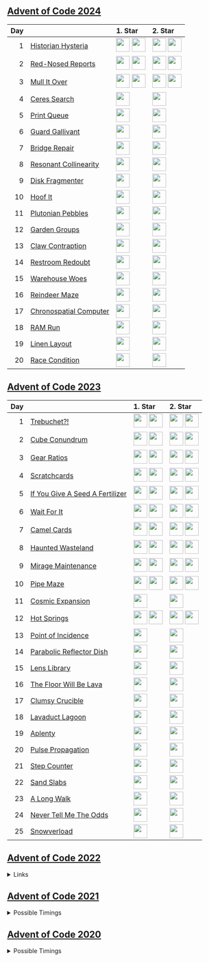 ## [Advent of Code 2024](https://adventofcode.com/2024/)

| Day | | 1. Star | 2. Star |
| ---: | :--- | :--- | :--- |
| 1 | [Historian Hysteria](https://adventofcode.com/2024/day/1) |  [<img src="https://kotlinlang.org/assets/images/favicon.svg" width="32" height="32"/>](y2024/kotlin/Day01.kt#L7) [<img src="https://nasm.us/images/nasm.png" width="32" height="32"/>](y2024/nasm/day01.asm#L149) |  [<img src="https://kotlinlang.org/assets/images/favicon.svg" width="32" height="32"/>](y2024/kotlin/Day01.kt#L20) [<img src="https://nasm.us/images/nasm.png" width="32" height="32"/>](y2024/nasm/day01.asm#L178) |
| 2 | [Red-Nosed Reports](https://adventofcode.com/2024/day/2) |  [<img src="https://kotlinlang.org/assets/images/favicon.svg" width="32" height="32"/>](y2024/kotlin/Day02.kt#L7) [<img src="https://nasm.us/images/nasm.png" width="32" height="32"/>](y2024/nasm/day02.asm#L84) |  [<img src="https://kotlinlang.org/assets/images/favicon.svg" width="32" height="32"/>](y2024/kotlin/Day02.kt#L21) [<img src="https://nasm.us/images/nasm.png" width="32" height="32"/>](y2024/nasm/day02.asm#L134) |
| 3 | [Mull It Over](https://adventofcode.com/2024/day/3) |  [<img src="https://kotlinlang.org/assets/images/favicon.svg" width="32" height="32"/>](y2024/kotlin/Day03.kt#L6) [<img src="https://nasm.us/images/nasm.png" width="32" height="32"/>](y2024/nasm/day03.asm#L242) |  [<img src="https://kotlinlang.org/assets/images/favicon.svg" width="32" height="32"/>](y2024/kotlin/Day03.kt#L16) [<img src="https://nasm.us/images/nasm.png" width="32" height="32"/>](y2024/nasm/day03.asm#L250) |
| 4 | [Ceres Search](https://adventofcode.com/2024/day/4) |  [<img src="https://nasm.us/images/nasm.png" width="32" height="32"/>](y2024/nasm/day04.asm#L62) |  [<img src="https://nasm.us/images/nasm.png" width="32" height="32"/>](y2024/nasm/day04.asm#L123) |
| 5 | [Print Queue](https://adventofcode.com/2024/day/5) |  [<img src="https://nasm.us/images/nasm.png" width="32" height="32"/>](y2024/nasm/day05.asm#L87) |  [<img src="https://nasm.us/images/nasm.png" width="32" height="32"/>](y2024/nasm/day05.asm#L88) |
| 6 | [Guard Gallivant](https://adventofcode.com/2024/day/6) |  [<img src="https://nasm.us/images/nasm.png" width="32" height="32"/>](y2024/nasm/day06.asm#L49) |  [<img src="https://nasm.us/images/nasm.png" width="32" height="32"/>](y2024/nasm/day06.asm#L129) |
| 7 | [Bridge Repair](https://adventofcode.com/2024/day/7) |  [<img src="https://nasm.us/images/nasm.png" width="32" height="32"/>](y2024/nasm/day07.asm#L82) |  [<img src="https://nasm.us/images/nasm.png" width="32" height="32"/>](y2024/nasm/day07.asm#L177) |
| 8 | [Resonant Collinearity](https://adventofcode.com/2024/day/8) |  [<img src="https://nasm.us/images/nasm.png" width="32" height="32"/>](y2024/nasm/day08.asm#L118) |  [<img src="https://nasm.us/images/nasm.png" width="32" height="32"/>](y2024/nasm/day08.asm#L121) |
| 9 | [Disk Fragmenter](https://adventofcode.com/2024/day/9) |  [<img src="https://nasm.us/images/nasm.png" width="32" height="32"/>](y2024/nasm/day09.asm#L49) |  [<img src="https://nasm.us/images/nasm.png" width="32" height="32"/>](y2024/nasm/day09.asm#L56) |
| 10 | [Hoof It](https://adventofcode.com/2024/day/10) |  [<img src="https://nasm.us/images/nasm.png" width="32" height="32"/>](y2024/nasm/day10.asm#L39) |  [<img src="https://nasm.us/images/nasm.png" width="32" height="32"/>](y2024/nasm/day10.asm#L40) |
| 11 | [Plutonian Pebbles](https://adventofcode.com/2024/day/11) |  [<img src="https://nasm.us/images/nasm.png" width="32" height="32"/>](y2024/nasm/day11.asm#L111) |  [<img src="https://nasm.us/images/nasm.png" width="32" height="32"/>](y2024/nasm/day11.asm#L112) |
| 12 | [Garden Groups](https://adventofcode.com/2024/day/12) |  [<img src="https://nasm.us/images/nasm.png" width="32" height="32"/>](y2024/nasm/day12.asm#L225) |  [<img src="https://nasm.us/images/nasm.png" width="32" height="32"/>](y2024/nasm/day12.asm#L263) |
| 13 | [Claw Contraption](https://adventofcode.com/2024/day/13) |  [<img src="https://nasm.us/images/nasm.png" width="32" height="32"/>](y2024/nasm/day13.asm#L92) |  [<img src="https://nasm.us/images/nasm.png" width="32" height="32"/>](y2024/nasm/day13.asm#L150) |
| 14 | [Restroom Redoubt](https://adventofcode.com/2024/day/14) |  [<img src="https://nasm.us/images/nasm.png" width="32" height="32"/>](y2024/nasm/day14.asm#L112) |  [<img src="https://nasm.us/images/nasm.png" width="32" height="32"/>](y2024/nasm/day14.asm#L183) |
| 15 | [Warehouse Woes](https://adventofcode.com/2024/day/15) |  [<img src="https://nasm.us/images/nasm.png" width="32" height="32"/>](y2024/nasm/day15.asm#L67) |  [<img src="https://nasm.us/images/nasm.png" width="32" height="32"/>](y2024/nasm/day15.asm#L154) |
| 16 | [Reindeer Maze](https://adventofcode.com/2024/day/16) |  [<img src="https://nasm.us/images/nasm.png" width="32" height="32"/>](y2024/nasm/day16.asm#L177) |  [<img src="https://nasm.us/images/nasm.png" width="32" height="32"/>](y2024/nasm/day16.asm#L262) |
| 17 | [Chronospatial Computer](https://adventofcode.com/2024/day/17) |  [<img src="https://nasm.us/images/nasm.png" width="32" height="32"/>](y2024/nasm/day17.asm#L136) |  [<img src="https://nasm.us/images/nasm.png" width="32" height="32"/>](y2024/nasm/day17.asm#L169) |
| 18 | [RAM Run](https://adventofcode.com/2024/day/18) |  [<img src="https://nasm.us/images/nasm.png" width="32" height="32"/>](y2024/nasm/day18.asm#L85) |  [<img src="https://nasm.us/images/nasm.png" width="32" height="32"/>](y2024/nasm/day18.asm#L190) |
| 19 | [Linen Layout](https://adventofcode.com/2024/day/19) |  [<img src="https://nasm.us/images/nasm.png" width="32" height="32"/>](y2024/nasm/day19.asm#L85) |  [<img src="https://nasm.us/images/nasm.png" width="32" height="32"/>](y2024/nasm/day19.asm#L86) |
| 20 | [Race Condition](https://adventofcode.com/2024/day/20) |  [<img src="https://nasm.us/images/nasm.png" width="32" height="32"/>](y2024/nasm/day20.asm#L39) |  [<img src="https://nasm.us/images/nasm.png" width="32" height="32"/>](y2024/nasm/day20.asm#L152) |

## [Advent of Code 2023](https://adventofcode.com/2023/)

| Day | | 1. Star | 2. Star |
| ---: | :--- | :--- | :--- |
| 1 | [Trebuchet?!](https://adventofcode.com/2023/day/1) |  [<img src="https://kotlinlang.org/assets/images/favicon.svg" width="32" height="32"/>](y2023/kotlin/Day01.kt#L8) [<img src="https://www.haskell.org/img/favicon.ico" width="32" height="32"/>](y2023/haskell/day01.hs#L14) |  [<img src="https://kotlinlang.org/assets/images/favicon.svg" width="32" height="32"/>](y2023/kotlin/Day01.kt#L21) [<img src="https://www.haskell.org/img/favicon.ico" width="32" height="32"/>](y2023/haskell/day01.hs#L19) |
| 2 | [Cube Conundrum](https://adventofcode.com/2023/day/2) |  [<img src="https://kotlinlang.org/assets/images/favicon.svg" width="32" height="32"/>](y2023/kotlin/Day02.kt#L25) [<img src="https://www.haskell.org/img/favicon.ico" width="32" height="32"/>](y2023/haskell/day02.hs#L20) |  [<img src="https://kotlinlang.org/assets/images/favicon.svg" width="32" height="32"/>](y2023/kotlin/Day02.kt#L38) [<img src="https://www.haskell.org/img/favicon.ico" width="32" height="32"/>](y2023/haskell/day02.hs#L25) |
| 3 | [Gear Ratios](https://adventofcode.com/2023/day/3) |  [<img src="https://kotlinlang.org/assets/images/favicon.svg" width="32" height="32"/>](y2023/kotlin/Day03.kt#L8) [<img src="https://www.haskell.org/img/favicon.ico" width="32" height="32"/>](y2023/haskell/day03.hs#L38) |  [<img src="https://kotlinlang.org/assets/images/favicon.svg" width="32" height="32"/>](y2023/kotlin/Day03.kt#L48) [<img src="https://www.haskell.org/img/favicon.ico" width="32" height="32"/>](y2023/haskell/day03.hs#L45) |
| 4 | [Scratchcards](https://adventofcode.com/2023/day/4) |  [<img src="https://kotlinlang.org/assets/images/favicon.svg" width="32" height="32"/>](y2023/kotlin/Day04.kt#L8) [<img src="https://www.haskell.org/img/favicon.ico" width="32" height="32"/>](y2023/haskell/day04.hs#L17) |  [<img src="https://kotlinlang.org/assets/images/favicon.svg" width="32" height="32"/>](y2023/kotlin/Day04.kt#L28) [<img src="https://www.haskell.org/img/favicon.ico" width="32" height="32"/>](y2023/haskell/day04.hs#L23) |
| 5 | [If You Give A Seed A Fertilizer](https://adventofcode.com/2023/day/5) |  [<img src="https://kotlinlang.org/assets/images/favicon.svg" width="32" height="32"/>](y2023/kotlin/Day05.kt#L10) [<img src="https://www.haskell.org/img/favicon.ico" width="32" height="32"/>](y2023/haskell/day05.hs#L18) |  [<img src="https://kotlinlang.org/assets/images/favicon.svg" width="32" height="32"/>](y2023/kotlin/Day05.kt#L35) [<img src="https://www.haskell.org/img/favicon.ico" width="32" height="32"/>](y2023/haskell/day05.hs#L27) |
| 6 | [Wait For It](https://adventofcode.com/2023/day/6) |  [<img src="https://kotlinlang.org/assets/images/favicon.svg" width="32" height="32"/>](y2023/kotlin/Day06.kt#L10) [<img src="https://www.haskell.org/img/favicon.ico" width="32" height="32"/>](y2023/haskell/day06.hs#L11) |  [<img src="https://kotlinlang.org/assets/images/favicon.svg" width="32" height="32"/>](y2023/kotlin/Day06.kt#L35) [<img src="https://www.haskell.org/img/favicon.ico" width="32" height="32"/>](y2023/haskell/day06.hs#L19) |
| 7 | [Camel Cards](https://adventofcode.com/2023/day/7) |  [<img src="https://kotlinlang.org/assets/images/favicon.svg" width="32" height="32"/>](y2023/kotlin/Day07.kt#L33) [<img src="https://www.haskell.org/img/favicon.ico" width="32" height="32"/>](y2023/haskell/day07.hs#L30) |  [<img src="https://kotlinlang.org/assets/images/favicon.svg" width="32" height="32"/>](y2023/kotlin/Day07.kt#L47) [<img src="https://www.haskell.org/img/favicon.ico" width="32" height="32"/>](y2023/haskell/day07.hs#L38) |
| 8 | [Haunted Wasteland](https://adventofcode.com/2023/day/8) |  [<img src="https://kotlinlang.org/assets/images/favicon.svg" width="32" height="32"/>](y2023/kotlin/Day08.kt#L21) [<img src="https://www.haskell.org/img/favicon.ico" width="32" height="32"/>](y2023/haskell/day08.hs#L22) |  [<img src="https://kotlinlang.org/assets/images/favicon.svg" width="32" height="32"/>](y2023/kotlin/Day08.kt#L34) [<img src="https://www.haskell.org/img/favicon.ico" width="32" height="32"/>](y2023/haskell/day08.hs#L31) |
| 9 | [Mirage Maintenance](https://adventofcode.com/2023/day/9) |  [<img src="https://kotlinlang.org/assets/images/favicon.svg" width="32" height="32"/>](y2023/kotlin/Day09.kt#L17) [<img src="https://www.haskell.org/img/favicon.ico" width="32" height="32"/>](y2023/haskell/day09.hs#L14) |  [<img src="https://kotlinlang.org/assets/images/favicon.svg" width="32" height="32"/>](y2023/kotlin/Day09.kt#L21) [<img src="https://www.haskell.org/img/favicon.ico" width="32" height="32"/>](y2023/haskell/day09.hs#L19) |
| 10 | [Pipe Maze](https://adventofcode.com/2023/day/10) |  [<img src="https://kotlinlang.org/assets/images/favicon.svg" width="32" height="32"/>](y2023/kotlin/Day10.kt#L52) [<img src="https://www.haskell.org/img/favicon.ico" width="32" height="32"/>](y2023/haskell/day10.hs#L41) |  [<img src="https://kotlinlang.org/assets/images/favicon.svg" width="32" height="32"/>](y2023/kotlin/Day10.kt#L56) [<img src="https://www.haskell.org/img/favicon.ico" width="32" height="32"/>](y2023/haskell/day10.hs#L50) |
| 11 | [Cosmic Expansion](https://adventofcode.com/2023/day/11) |  [<img src="https://www.haskell.org/img/favicon.ico" width="32" height="32"/>](y2023/haskell/day11.hs#L19) |  [<img src="https://www.haskell.org/img/favicon.ico" width="32" height="32"/>](y2023/haskell/day11.hs#L27) |
| 12 | [Hot Springs](https://adventofcode.com/2023/day/12) |  [<img src="https://kotlinlang.org/assets/images/favicon.svg" width="32" height="32"/>](y2023/kotlin/Day12.kt#L8) [<img src="https://www.haskell.org/img/favicon.ico" width="32" height="32"/>](y2023/haskell/day12.hs#L33) |  [<img src="https://kotlinlang.org/assets/images/favicon.svg" width="32" height="32"/>](y2023/kotlin/Day12.kt#L53) [<img src="https://www.haskell.org/img/favicon.ico" width="32" height="32"/>](y2023/haskell/day12.hs#L38) |
| 13 | [Point of Incidence](https://adventofcode.com/2023/day/13) |  [<img src="https://www.haskell.org/img/favicon.ico" width="32" height="32"/>](y2023/haskell/day13.hs#L17) |  [<img src="https://www.haskell.org/img/favicon.ico" width="32" height="32"/>](y2023/haskell/day13.hs#L24) |
| 14 | [Parabolic Reflector Dish](https://adventofcode.com/2023/day/14) |  [<img src="https://www.haskell.org/img/favicon.ico" width="32" height="32"/>](y2023/haskell/day14.hs#L20) |  [<img src="https://www.haskell.org/img/favicon.ico" width="32" height="32"/>](y2023/haskell/day14.hs#L25) |
| 15 | [Lens Library](https://adventofcode.com/2023/day/15) |  [<img src="https://www.haskell.org/img/favicon.ico" width="32" height="32"/>](y2023/haskell/day15.hs#L36) |  [<img src="https://www.haskell.org/img/favicon.ico" width="32" height="32"/>](y2023/haskell/day15.hs#L41) |
| 16 | [The Floor Will Be Lava](https://adventofcode.com/2023/day/16) |  [<img src="https://www.haskell.org/img/favicon.ico" width="32" height="32"/>](y2023/haskell/day16.hs#L52) |  [<img src="https://www.haskell.org/img/favicon.ico" width="32" height="32"/>](y2023/haskell/day16.hs#L57) |
| 17 | [Clumsy Crucible](https://adventofcode.com/2023/day/17) |  [<img src="https://www.haskell.org/img/favicon.ico" width="32" height="32"/>](y2023/haskell/day17.hs#L59) |  [<img src="https://www.haskell.org/img/favicon.ico" width="32" height="32"/>](y2023/haskell/day17.hs#L64) |
| 18 | [Lavaduct Lagoon](https://adventofcode.com/2023/day/18) |  [<img src="https://www.haskell.org/img/favicon.ico" width="32" height="32"/>](y2023/haskell/day18.hs#L34) |  [<img src="https://www.haskell.org/img/favicon.ico" width="32" height="32"/>](y2023/haskell/day18.hs#L39) |
| 19 | [Aplenty](https://adventofcode.com/2023/day/19) |  [<img src="https://www.haskell.org/img/favicon.ico" width="32" height="32"/>](y2023/haskell/day19.hs#L69) |  [<img src="https://www.haskell.org/img/favicon.ico" width="32" height="32"/>](y2023/haskell/day19.hs#L76) |
| 20 | [Pulse Propagation](https://adventofcode.com/2023/day/20) |  [<img src="https://www.haskell.org/img/favicon.ico" width="32" height="32"/>](y2023/haskell/day20.hs#L106) |  [<img src="https://www.haskell.org/img/favicon.ico" width="32" height="32"/>](y2023/haskell/day20.hs#L112) |
| 21 | [Step Counter](https://adventofcode.com/2023/day/21) |  [<img src="https://www.haskell.org/img/favicon.ico" width="32" height="32"/>](y2023/haskell/day21.hs#L33) |  [<img src="https://www.haskell.org/img/favicon.ico" width="32" height="32"/>](y2023/haskell/day21.hs#L41) |
| 22 | [Sand Slabs](https://adventofcode.com/2023/day/22) |  [<img src="https://www.haskell.org/img/favicon.ico" width="32" height="32"/>](y2023/haskell/day22.hs#L52) |  [<img src="https://www.haskell.org/img/favicon.ico" width="32" height="32"/>](y2023/haskell/day22.hs#L60) |
| 23 | [A Long Walk](https://adventofcode.com/2023/day/23) |  [<img src="https://www.haskell.org/img/favicon.ico" width="32" height="32"/>](y2023/haskell/day23.hs#L49) |  [<img src="https://www.haskell.org/img/favicon.ico" width="32" height="32"/>](y2023/haskell/day23.hs#L59) |
| 24 | [Never Tell Me The Odds](https://adventofcode.com/2023/day/24) |  [<img src="https://www.haskell.org/img/favicon.ico" width="32" height="32"/>](y2023/haskell/day24.hs#L58) |  [<img src="https://www.haskell.org/img/favicon.ico" width="32" height="32"/>](y2023/haskell/day24.hs#L63) |
| 25 | [Snowverload](https://adventofcode.com/2023/day/25) |  [<img src="https://www.haskell.org/img/favicon.ico" width="32" height="32"/>](y2023/haskell/day25.hs#L75) |  [<img src="https://www.haskell.org/img/favicon.ico" width="32" height="32"/>](y2023/haskell/day25.hs#L86) |

## [Advent of Code 2022](https://adventofcode.com/2022/)

<details>
    <summary>Links</summary>

| Day |                                                                  |                                           a1 |                                           a2 |
|----:|:-----------------------------------------------------------------|---------------------------------------------:|---------------------------------------------:|
|   1 | [Calorie Counting](https://adventofcode.com/2022/day/1)          |   [_jump to code_](y2022/kotlin/Day01.kt#L8) |  [_jump to code_](y2022/kotlin/Day01.kt#L19) |
|   2 | [Rock Paper Scissors](https://adventofcode.com/2022/day/2)       |   [_jump to code_](y2022/kotlin/Day02.kt#L8) |  [_jump to code_](y2022/kotlin/Day02.kt#L23) |
|   3 | [Rucksack Reorganization](https://adventofcode.com/2022/day/3)   |   [_jump to code_](y2022/kotlin/Day03.kt#L8) |  [_jump to code_](y2022/kotlin/Day03.kt#L23) |
|   4 | [Camp Cleanup](https://adventofcode.com/2022/day/4)              |   [_jump to code_](y2022/kotlin/Day04.kt#L8) |  [_jump to code_](y2022/kotlin/Day04.kt#L20) |
|   5 | [Supply Stacks](https://adventofcode.com/2022/day/5)             |   [_jump to code_](y2022/kotlin/Day05.kt#L9) |  [_jump to code_](y2022/kotlin/Day05.kt#L46) |
|   6 | [Tuning Trouble](https://adventofcode.com/2022/day/6)            |   [_jump to code_](y2022/kotlin/Day06.kt#L8) |  [_jump to code_](y2022/kotlin/Day06.kt#L26) |
|   7 | [No Space Left On Device](https://adventofcode.com/2022/day/7)   |  [_jump to code_](y2022/kotlin/Day07.kt#L31) |  [_jump to code_](y2022/kotlin/Day07.kt#L40) |
|   8 | [Treetop Tree House](https://adventofcode.com/2022/day/8)        |   [_jump to code_](y2022/kotlin/Day08.kt#L8) |  [_jump to code_](y2022/kotlin/Day08.kt#L29) |
|   9 | [Rope Bridge](https://adventofcode.com/2022/day/9)               |  [_jump to code_](y2022/kotlin/Day09.kt#L18) |  [_jump to code_](y2022/kotlin/Day09.kt#L51) |
|  10 | [Cathode-Ray Tube](https://adventofcode.com/2022/day/10)         |   [_jump to code_](y2022/kotlin/Day10.kt#L8) |  [_jump to code_](y2022/kotlin/Day10.kt#L36) |
|  11 | [Monkey in the Middle](https://adventofcode.com/2022/day/11)     |  [_jump to code_](y2022/kotlin/Day11.kt#L47) |  [_jump to code_](y2022/kotlin/Day11.kt#L65) |
|  12 | [Hill Climbing Algorithm](https://adventofcode.com/2022/day/12)  |  [_jump to code_](y2022/kotlin/Day12.kt#L57) |  [_jump to code_](y2022/kotlin/Day12.kt#L61) |
|  13 | [Distress Signal](https://adventofcode.com/2022/day/13)          |  [_jump to code_](y2022/kotlin/Day13.kt#L53) |  [_jump to code_](y2022/kotlin/Day13.kt#L67) |
|  14 | [Regolith Reservoir](https://adventofcode.com/2022/day/14)       |  [_jump to code_](y2022/kotlin/Day14.kt#L56) |  [_jump to code_](y2022/kotlin/Day14.kt#L79) |
|  15 | [Beacon Exclusion Zone](https://adventofcode.com/2022/day/15)    |  [_jump to code_](y2022/kotlin/Day15.kt#L12) |  [_jump to code_](y2022/kotlin/Day15.kt#L51) |
|  16 | [Proboscidea Volcanium](https://adventofcode.com/2022/day/16)    | [_jump to code_](y2022/kotlin/Day16.kt#L147) | [_jump to code_](y2022/kotlin/Day16.kt#L155) |
|  17 | [Pyroclastic Flow](https://adventofcode.com/2022/day/17)         |  [_jump to code_](y2022/kotlin/Day17.kt#L77) |  [_jump to code_](y2022/kotlin/Day17.kt#L82) |
|  18 | [Boiling Boulders](https://adventofcode.com/2022/day/18)         |  [_jump to code_](y2022/kotlin/Day18.kt#L24) |  [_jump to code_](y2022/kotlin/Day18.kt#L42) |
|  19 | [Not Enough Minerals](https://adventofcode.com/2022/day/19)      |  [_jump to code_](y2022/kotlin/Day19.kt#L82) |  [_jump to code_](y2022/kotlin/Day19.kt#L99) |
|  20 | [Grove Positioning System](https://adventofcode.com/2022/day/20) |  [_jump to code_](y2022/kotlin/Day20.kt#L69) |  [_jump to code_](y2022/kotlin/Day20.kt#L78) |
|  21 | [Monkey Math](https://adventofcode.com/2022/day/21)              |   [_jump to code_](y2022/kotlin/Day21.kt#L9) |  [_jump to code_](y2022/kotlin/Day21.kt#L47) |
|  22 | [Monkey Map](https://adventofcode.com/2022/day/22)               |  [_jump to code_](y2022/kotlin/Day22.kt#L17) |  [_jump to code_](y2022/kotlin/Day22.kt#L81) |
|  23 | [Unstable Diffusion](https://adventofcode.com/2022/day/23)       |  [_jump to code_](y2022/kotlin/Day23.kt#L15) | [_jump to code_](y2022/kotlin/Day23.kt#L111) |
|  24 | [Blizzard Basin](https://adventofcode.com/2022/day/24)           |  [_jump to code_](y2022/kotlin/Day24.kt#L99) | [_jump to code_](y2022/kotlin/Day24.kt#L100) |
|  25 | [Full of Hot Air](https://adventofcode.com/2022/day/25)          |  [_jump to code_](y2022/kotlin/Day25.kt#L31) |  [_jump to code_](y2022/kotlin/Day25.kt#L36) |

</details>

## [Advent of Code 2021](https://adventofcode.com/2021/)

<details>
    <summary>Possible Timings</summary>

| Day |                                                                 |                                     a1 |                                     a2 |                               a1+a2 |
|----:|:----------------------------------------------------------------|---------------------------------------:|---------------------------------------:|------------------------------------:|
|   1 | [Sonar Sweep](https://adventofcode.com/2021/day/1)              |     [1.4 ms](y2021/kotlin/Day01.kt#L8) |    [1.5 ms](y2021/kotlin/Day01.kt#L19) |     [3.0 ms](y2021/kotlin/Day01.kt) |
|   2 | [Dive!](https://adventofcode.com/2021/day/2)                    |     [1.9 ms](y2021/kotlin/Day02.kt#L8) |    [1.2 ms](y2021/kotlin/Day02.kt#L26) |     [3.1 ms](y2021/kotlin/Day02.kt) |
|   3 | [Binary Diagnostic](https://adventofcode.com/2021/day/3)        |     [1.2 ms](y2021/kotlin/Day03.kt#L9) |    [1.9 ms](y2021/kotlin/Day03.kt#L29) |     [3.1 ms](y2021/kotlin/Day03.kt) |
|   4 | [Giant Squid](https://adventofcode.com/2021/day/4)              |    [3.3 ms](y2021/kotlin/Day04.kt#L91) |   [4.2 ms](y2021/kotlin/Day04.kt#L107) |     [7.6 ms](y2021/kotlin/Day04.kt) |
|   5 | [Hydrothermal Venture](https://adventofcode.com/2021/day/5)     |    [5.5 ms](y2021/kotlin/Day05.kt#L48) |    [7.7 ms](y2021/kotlin/Day05.kt#L50) |    [13.2 ms](y2021/kotlin/Day05.kt) |
|   6 | [Lanternfish](https://adventofcode.com/2021/day/6)              |     [0.2 ms](y2021/kotlin/Day06.kt#L8) |    [0.2 ms](y2021/kotlin/Day06.kt#L27) |     [0.5 ms](y2021/kotlin/Day06.kt) |
|   7 | [The Treachery of Whales](https://adventofcode.com/2021/day/7)  |     [0.9 ms](y2021/kotlin/Day07.kt#L9) |    [0.7 ms](y2021/kotlin/Day07.kt#L20) |     [1.6 ms](y2021/kotlin/Day07.kt) |
|   8 | [Seven Segment Search](https://adventofcode.com/2021/day/8)     |     [1.1 ms](y2021/kotlin/Day08.kt#L9) |    [4.9 ms](y2021/kotlin/Day08.kt#L23) |     [6.0 ms](y2021/kotlin/Day08.kt) |
|   9 | [Smoke Basin](https://adventofcode.com/2021/day/9)              |    [1.7 ms](y2021/kotlin/Day09.kt#L10) |   [14.7 ms](y2021/kotlin/Day09.kt#L36) |    [16.4 ms](y2021/kotlin/Day09.kt) |
|  10 | [Syntax Scoring](https://adventofcode.com/2021/day/10)          |     [0.5 ms](y2021/kotlin/Day10.kt#L8) |    [0.7 ms](y2021/kotlin/Day10.kt#L47) |     [1.2 ms](y2021/kotlin/Day10.kt) |
|  11 | [Dumbo Octopus](https://adventofcode.com/2021/day/11)           |    [2.5 ms](y2021/kotlin/Day11.kt#L16) |    [4.8 ms](y2021/kotlin/Day11.kt#L68) |     [7.3 ms](y2021/kotlin/Day11.kt) |
|  12 | [Passage Pathing](https://adventofcode.com/2021/day/12)         |    [2.4 ms](y2021/kotlin/Day12.kt#L10) |   [22.3 ms](y2021/kotlin/Day12.kt#L11) |    [24.7 ms](y2021/kotlin/Day12.kt) |
|  13 | [Transparent Origami](https://adventofcode.com/2021/day/13)     |    [1.5 ms](y2021/kotlin/Day13.kt#L10) |    [4.6 ms](y2021/kotlin/Day13.kt#L11) |     [6.0 ms](y2021/kotlin/Day13.kt) |
|  14 | [Extended Polymerization](https://adventofcode.com/2021/day/14) |     [1.6 ms](y2021/kotlin/Day14.kt#L9) |    [2.9 ms](y2021/kotlin/Day14.kt#L10) |     [4.5 ms](y2021/kotlin/Day14.kt) |
|  15 | [Chiton](https://adventofcode.com/2021/day/15)                  |   [15.5 ms](y2021/kotlin/Day15.kt#L14) |  [308.5 ms](y2021/kotlin/Day15.kt#L16) |   [324.0 ms](y2021/kotlin/Day15.kt) |
|  16 | [Packet Decoder](https://adventofcode.com/2021/day/16)          |    [0.3 ms](y2021/kotlin/Day16.kt#L40) |    [0.3 ms](y2021/kotlin/Day16.kt#L87) |     [0.6 ms](y2021/kotlin/Day16.kt) |
|  17 | [Trick Shot](https://adventofcode.com/2021/day/17)              |    [0.2 ms](y2021/kotlin/Day17.kt#L12) |   [27.2 ms](y2021/kotlin/Day17.kt#L48) |    [27.4 ms](y2021/kotlin/Day17.kt) |
|  18 | [Snailfish](https://adventofcode.com/2021/day/18)               |    [8.4 ms](y2021/kotlin/Day18.kt#L82) |  [30.5 ms](y2021/kotlin/Day18.kt#L178) |    [38.8 ms](y2021/kotlin/Day18.kt) |
|  19 | [Beacon Scanner](https://adventofcode.com/2021/day/19)          | [9819.9 ms](y2021/kotlin/Day19.kt#L51) | [9518.3 ms](y2021/kotlin/Day19.kt#L55) | [19338.2 ms](y2021/kotlin/Day19.kt) |
|  20 | [Trench Map](https://adventofcode.com/2021/day/20)              |    [4.9 ms](y2021/kotlin/Day20.kt#L36) |   [36.0 ms](y2021/kotlin/Day20.kt#L37) |    [40.9 ms](y2021/kotlin/Day20.kt) |
|  21 | [Dirac Dice](https://adventofcode.com/2021/day/21)              |    [0.2 ms](y2021/kotlin/Day21.kt#L12) |    [9.1 ms](y2021/kotlin/Day21.kt#L61) |     [9.3 ms](y2021/kotlin/Day21.kt) |
|  22 | [Reactor Reboot](https://adventofcode.com/2021/day/22)          |   [62.7 ms](y2021/kotlin/Day22.kt#L10) | [267.6 ms](y2021/kotlin/Day22.kt#L108) |   [330.3 ms](y2021/kotlin/Day22.kt) |
|  23 | [Amphipod](https://adventofcode.com/2021/day/23)                |  [20.9 ms](y2021/kotlin/Day23.kt#L103) |  [39.4 ms](y2021/kotlin/Day23.kt#L113) |    [60.2 ms](y2021/kotlin/Day23.kt) |
|  24 | [Arithmetic Logic Unit](https://adventofcode.com/2021/day/24)   |    [0.3 ms](y2021/kotlin/Day24.kt#L38) |    [0.2 ms](y2021/kotlin/Day24.kt#L69) |     [0.5 ms](y2021/kotlin/Day24.kt) |
|  25 | [Sea Cucumber](https://adventofcode.com/2021/day/25)            |    [90.5 ms](y2021/kotlin/Day25.kt#L8) |      [/ ms](y2021/kotlin/Day25.kt#L69) |    [90.5 ms](y2021/kotlin/Day25.kt) |

</details>

## [Advent of Code 2020](https://adventofcode.com/2020/)

<details>
    <summary>Possible Timings</summary>

| Day |                         |       a1 |        a2 |     a1+a2 |
|----:|:------------------------|---------:|----------:|----------:|
|   1 | Report Repair           |   1.2 ms |    0.9 ms |    2.1 ms |
|   2 | Password Philosophy     |   4.2 ms |    2.2 ms |    6.5 ms |
|   3 | Toboggan Trajectory     |   0.9 ms |    3.2 ms |    4.2 ms |
|   4 | Passport Processing     |   4.2 ms |    6.8 ms |   11.1 ms |
|   5 | Binary Boarding         |   4.5 ms |    2.5 ms |    7.0 ms |
|   6 | Custom Customs          |   3.2 ms |    1.7 ms |    4.9 ms |
|   7 | Handy Haversacks        |  10.3 ms |    1.9 ms |   12.2 ms |
|   8 | Handheld Halting        |   1.1 ms |   28.9 ms |   30.0 ms |
|   9 | Encoding Error          |   1.7 ms |    3.4 ms |    5.1 ms |
|  10 | Adapter Array           |   0.5 ms |    0.4 ms |    0.9 ms |
|  11 | Seating System          |  45.5 ms |   66.3 ms |  111.8 ms |
|  12 | Rain Risk               |   0.5 ms |    0.5 ms |    1.0 ms |
|  13 | Shuttle Search          |   0.2 ms |    0.2 ms |    0.4 ms |
|  14 | Docking Data            |   0.8 ms |   32.8 ms |   33.6 ms |
|  15 | Rambunctious Recitation |   5.7 ms |  466.6 ms |  472.3 ms |
|  16 | Ticket Translation      |   2.0 ms |    4.3 ms |    6.3 ms |
|  17 | Conway Cubes            |  61.7 ms |  496.7 ms |  558.4 ms |
|  18 | Operation Order         |  12.0 ms |    7.9 ms |   19.9 ms |
|  19 | Monster Messages        |   9.1 ms |   18.9 ms |   28.0 ms |
|  20 | Jurassic Jigsaw         | 152.1 ms |  318.7 ms |  470.8 ms |
|  21 | Allergen Assessment     |   2.6 ms |    0.8 ms |    3.4 ms |
|  22 | Crab Combat             |   0.4 ms |  192.0 ms |  192.3 ms |
|  23 | Crab Cups               |   0.3 ms | 1584.7 ms | 1585.0 ms |
|  24 | Lobby Layout            |   1.8 ms | 3478.0 ms | 3479.8 ms |
|  25 | Combo Breaker           |  45.8 ms |      / ms |   45.8 ms |

</details>
